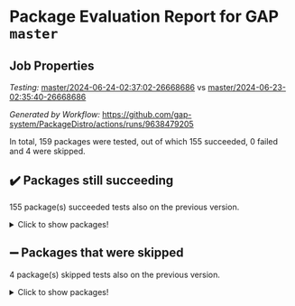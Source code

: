 # Package Evaluation Report for GAP `master`

## Job Properties

*Testing:* [master/2024-06-24-02:37:02-26668686](https://github.com/gap-system/PackageDistro/blob/data/reports/master/2024-06-24-02:37:02-26668686) vs [master/2024-06-23-02:35:40-26668686](https://github.com/gap-system/PackageDistro/blob/data/reports/master/2024-06-23-02:35:40-26668686)

*Generated by Workflow:* https://github.com/gap-system/PackageDistro/actions/runs/9638479205

In total, 159 packages were tested, out of which 155 succeeded, 0 failed and 4 were skipped.

## :heavy_check_mark: Packages still succeeding

155 package(s) succeeded tests also on the previous version.
<details><summary>Click to show packages!</summary>

- 4ti2interface 2023.02-04 [(success)](https://github.com/gap-system/PackageDistro/actions/runs/9638479205/job/26579423777)
- ace 5.6.2 [(success)](https://github.com/gap-system/PackageDistro/actions/runs/9638479205/job/26579425647)
- aclib 1.3.2 [(success)](https://github.com/gap-system/PackageDistro/actions/runs/9638479205/job/26579426145)
- agt 0.3.1 [(success)](https://github.com/gap-system/PackageDistro/actions/runs/9638479205/job/26579426504)
- alnuth 3.2.1 [(success)](https://github.com/gap-system/PackageDistro/actions/runs/9638479205/job/26579426710)
- anupq 3.3.0 [(success)](https://github.com/gap-system/PackageDistro/actions/runs/9638479205/job/26579428391)
- atlasrep 2.1.8 [(success)](https://github.com/gap-system/PackageDistro/actions/runs/9638479205/job/26579428605)
- autodoc 2023.06.19 [(success)](https://github.com/gap-system/PackageDistro/actions/runs/9638479205/job/26579428737)
- automata 1.15 [(success)](https://github.com/gap-system/PackageDistro/actions/runs/9638479205/job/26579428874)
- automgrp 1.3.2 [(success)](https://github.com/gap-system/PackageDistro/actions/runs/9638479205/job/26579429003)
- autpgrp 1.11 [(success)](https://github.com/gap-system/PackageDistro/actions/runs/9638479205/job/26579429148)
- cap 2024.06-02 [(success)](https://github.com/gap-system/PackageDistro/actions/runs/9638479205/job/26579429292)
- caratinterface 2.3.6 [(success)](https://github.com/gap-system/PackageDistro/actions/runs/9638479205/job/26579429444)
- cddinterface 2022.11.01 [(success)](https://github.com/gap-system/PackageDistro/actions/runs/9638479205/job/26579429584)
- circle 1.6.6 [(success)](https://github.com/gap-system/PackageDistro/actions/runs/9638479205/job/26579429727)
- classicpres 1.22 [(success)](https://github.com/gap-system/PackageDistro/actions/runs/9638479205/job/26579429876)
- cohomolo 1.6.11 [(success)](https://github.com/gap-system/PackageDistro/actions/runs/9638479205/job/26579430060)
- congruence 1.2.6 [(success)](https://github.com/gap-system/PackageDistro/actions/runs/9638479205/job/26579430212)
- corelg 1.56 [(success)](https://github.com/gap-system/PackageDistro/actions/runs/9638479205/job/26579430372)
- crime 1.6 [(success)](https://github.com/gap-system/PackageDistro/actions/runs/9638479205/job/26579430522)
- crisp 1.4.6 [(success)](https://github.com/gap-system/PackageDistro/actions/runs/9638479205/job/26579430709)
- crypting 0.10.4 [(success)](https://github.com/gap-system/PackageDistro/actions/runs/9638479205/job/26579430876)
- cryst 4.1.27 [(success)](https://github.com/gap-system/PackageDistro/actions/runs/9638479205/job/26579431061)
- crystcat 1.1.10 [(success)](https://github.com/gap-system/PackageDistro/actions/runs/9638479205/job/26579431232)
- ctbllib 1.3.9 [(success)](https://github.com/gap-system/PackageDistro/actions/runs/9638479205/job/26579431382)
- cubefree 1.19 [(success)](https://github.com/gap-system/PackageDistro/actions/runs/9638479205/job/26579431542)
- curlinterface 2.3.2 [(success)](https://github.com/gap-system/PackageDistro/actions/runs/9638479205/job/26579431669)
- cvec 2.8.1 [(success)](https://github.com/gap-system/PackageDistro/actions/runs/9638479205/job/26579431787)
- datastructures 0.3.0 [(success)](https://github.com/gap-system/PackageDistro/actions/runs/9638479205/job/26579431942)
- deepthought 1.0.6 [(success)](https://github.com/gap-system/PackageDistro/actions/runs/9638479205/job/26579432060)
- design 1.8 [(success)](https://github.com/gap-system/PackageDistro/actions/runs/9638479205/job/26579432216)
- difsets 2.3.1 [(success)](https://github.com/gap-system/PackageDistro/actions/runs/9638479205/job/26579432376)
- digraphs 1.7.1 [(success)](https://github.com/gap-system/PackageDistro/actions/runs/9638479205/job/26579432529)
- edim 1.3.8 [(success)](https://github.com/gap-system/PackageDistro/actions/runs/9638479205/job/26579432677)
- example 4.3.4 [(success)](https://github.com/gap-system/PackageDistro/actions/runs/9638479205/job/26579432843)
- examplesforhomalg 2023.10-01 [(success)](https://github.com/gap-system/PackageDistro/actions/runs/9638479205/job/26579432998)
- factint 1.6.3 [(success)](https://github.com/gap-system/PackageDistro/actions/runs/9638479205/job/26579433191)
- ferret 1.0.11 [(success)](https://github.com/gap-system/PackageDistro/actions/runs/9638479205/job/26579433325)
- fga 1.5.0 [(success)](https://github.com/gap-system/PackageDistro/actions/runs/9638479205/job/26579433490)
- fining 1.5.6 [(success)](https://github.com/gap-system/PackageDistro/actions/runs/9638479205/job/26579433628)
- float 1.0.4 [(success)](https://github.com/gap-system/PackageDistro/actions/runs/9638479205/job/26579433757)
- format 1.4.4 [(success)](https://github.com/gap-system/PackageDistro/actions/runs/9638479205/job/26579433924)
- forms 1.2.11 [(success)](https://github.com/gap-system/PackageDistro/actions/runs/9638479205/job/26579434106)
- fplsa 1.2.6 [(success)](https://github.com/gap-system/PackageDistro/actions/runs/9638479205/job/26579434236)
- fr 2.4.13 [(success)](https://github.com/gap-system/PackageDistro/actions/runs/9638479205/job/26579434382)
- francy 2.0.3 [(success)](https://github.com/gap-system/PackageDistro/actions/runs/9638479205/job/26579434570)
- fwtree 1.3 [(success)](https://github.com/gap-system/PackageDistro/actions/runs/9638479205/job/26579434733)
- gapdoc 1.6.7 [(success)](https://github.com/gap-system/PackageDistro/actions/runs/9638479205/job/26579434910)
- gauss 2023.02-04 [(success)](https://github.com/gap-system/PackageDistro/actions/runs/9638479205/job/26579435103)
- gaussforhomalg 2023.11-01 [(success)](https://github.com/gap-system/PackageDistro/actions/runs/9638479205/job/26579435314)
- gbnp 1.0.5 [(success)](https://github.com/gap-system/PackageDistro/actions/runs/9638479205/job/26579435504)
- generalizedmorphismsforcap 2024.04-01 [(success)](https://github.com/gap-system/PackageDistro/actions/runs/9638479205/job/26579435698)
- genss 1.6.8 [(success)](https://github.com/gap-system/PackageDistro/actions/runs/9638479205/job/26579435902)
- gradedmodules 2024.01-01 [(success)](https://github.com/gap-system/PackageDistro/actions/runs/9638479205/job/26579436059)
- gradedringforhomalg 2023.08-01 [(success)](https://github.com/gap-system/PackageDistro/actions/runs/9638479205/job/26579436235)
- grape 4.9.0 [(success)](https://github.com/gap-system/PackageDistro/actions/runs/9638479205/job/26579436416)
- groupoids 1.74 [(success)](https://github.com/gap-system/PackageDistro/actions/runs/9638479205/job/26579436608)
- grpconst 2.6.5 [(success)](https://github.com/gap-system/PackageDistro/actions/runs/9638479205/job/26579436836)
- guarana 0.96.3 [(success)](https://github.com/gap-system/PackageDistro/actions/runs/9638479205/job/26579437006)
- guava 3.19 [(success)](https://github.com/gap-system/PackageDistro/actions/runs/9638479205/job/26579437171)
- hap 1.62 [(success)](https://github.com/gap-system/PackageDistro/actions/runs/9638479205/job/26579437357)
- hapcryst 0.1.15 [(success)](https://github.com/gap-system/PackageDistro/actions/runs/9638479205/job/26579437539)
- hecke 1.5.3 [(success)](https://github.com/gap-system/PackageDistro/actions/runs/9638479205/job/26579437718)
- help 4.0 [(success)](https://github.com/gap-system/PackageDistro/actions/runs/9638479205/job/26579437916)
- homalg 2024.01-01 [(success)](https://github.com/gap-system/PackageDistro/actions/runs/9638479205/job/26579438094)
- homalgtocas 2023.11-01 [(success)](https://github.com/gap-system/PackageDistro/actions/runs/9638479205/job/26579438268)
- idrel 2.47 [(success)](https://github.com/gap-system/PackageDistro/actions/runs/9638479205/job/26579438434)
- images 1.3.2 [(success)](https://github.com/gap-system/PackageDistro/actions/runs/9638479205/job/26579438574)
- intpic 0.3.0 [(success)](https://github.com/gap-system/PackageDistro/actions/runs/9638479205/job/26579438699)
- io 4.8.2 [(success)](https://github.com/gap-system/PackageDistro/actions/runs/9638479205/job/26579438871)
- io_forhomalg 2023.02-04 [(success)](https://github.com/gap-system/PackageDistro/actions/runs/9638479205/job/26579439016)
- irredsol 1.4.4 [(success)](https://github.com/gap-system/PackageDistro/actions/runs/9638479205/job/26579439186)
- json 2.2.1 [(success)](https://github.com/gap-system/PackageDistro/actions/runs/9638479205/job/26579439368)
- jupyterkernel 1.5.0 [(success)](https://github.com/gap-system/PackageDistro/actions/runs/9638479205/job/26579439540)
- jupyterviz 1.5.6 [(success)](https://github.com/gap-system/PackageDistro/actions/runs/9638479205/job/26579439686)
- kan 1.37 [(success)](https://github.com/gap-system/PackageDistro/actions/runs/9638479205/job/26579439845)
- kbmag 1.5.11 [(success)](https://github.com/gap-system/PackageDistro/actions/runs/9638479205/job/26579439979)
- laguna 3.9.6 [(success)](https://github.com/gap-system/PackageDistro/actions/runs/9638479205/job/26579440165)
- liealgdb 2.2.1 [(success)](https://github.com/gap-system/PackageDistro/actions/runs/9638479205/job/26579440298)
- liepring 2.9.1 [(success)](https://github.com/gap-system/PackageDistro/actions/runs/9638479205/job/26579440454)
- liering 2.4.2 [(success)](https://github.com/gap-system/PackageDistro/actions/runs/9638479205/job/26579440605)
- linearalgebraforcap 2024.06-02 [(success)](https://github.com/gap-system/PackageDistro/actions/runs/9638479205/job/26579440739)
- lins 0.9 [(success)](https://github.com/gap-system/PackageDistro/actions/runs/9638479205/job/26579440885)
- localizeringforhomalg 2023.10-01 [(success)](https://github.com/gap-system/PackageDistro/actions/runs/9638479205/job/26579441010)
- loops 3.4.3 [(success)](https://github.com/gap-system/PackageDistro/actions/runs/9638479205/job/26579441115)
- lpres 1.0.3 [(success)](https://github.com/gap-system/PackageDistro/actions/runs/9638479205/job/26579441229)
- majoranaalgebras 1.5.1 [(success)](https://github.com/gap-system/PackageDistro/actions/runs/9638479205/job/26579441333)
- mapclass 1.4.6 [(success)](https://github.com/gap-system/PackageDistro/actions/runs/9638479205/job/26579441427)
- matgrp 0.70 [(success)](https://github.com/gap-system/PackageDistro/actions/runs/9638479205/job/26579441524)
- matricesforhomalg 2024.02-01 [(success)](https://github.com/gap-system/PackageDistro/actions/runs/9638479205/job/26579441649)
- modisom 2.5.4 [(success)](https://github.com/gap-system/PackageDistro/actions/runs/9638479205/job/26579441770)
- modulepresentationsforcap 2024.04-01 [(success)](https://github.com/gap-system/PackageDistro/actions/runs/9638479205/job/26579441895)
- modules 2024.01-01 [(success)](https://github.com/gap-system/PackageDistro/actions/runs/9638479205/job/26579442036)
- monoidalcategories 2024.06-01 [(success)](https://github.com/gap-system/PackageDistro/actions/runs/9638479205/job/26579442135)
- nconvex 2022.09-01 [(success)](https://github.com/gap-system/PackageDistro/actions/runs/9638479205/job/26579442245)
- nilmat 1.4.2 [(success)](https://github.com/gap-system/PackageDistro/actions/runs/9638479205/job/26579442343)
- nock 1.5 [(success)](https://github.com/gap-system/PackageDistro/actions/runs/9638479205/job/26579442463)
- normalizinterface 1.3.6 [(success)](https://github.com/gap-system/PackageDistro/actions/runs/9638479205/job/26579442563)
- nq 2.5.11 [(success)](https://github.com/gap-system/PackageDistro/actions/runs/9638479205/job/26579442682)
- numericalsgps 1.3.1 [(success)](https://github.com/gap-system/PackageDistro/actions/runs/9638479205/job/26579442801)
- openmath 11.5.3 [(success)](https://github.com/gap-system/PackageDistro/actions/runs/9638479205/job/26579442922)
- orb 4.9.0 [(success)](https://github.com/gap-system/PackageDistro/actions/runs/9638479205/job/26579443053)
- packagemanager 1.4.3 [(success)](https://github.com/gap-system/PackageDistro/actions/runs/9638479205/job/26579443162)
- patternclass 2.4.3 [(success)](https://github.com/gap-system/PackageDistro/actions/runs/9638479205/job/26579443307)
- permut 2.0.5 [(success)](https://github.com/gap-system/PackageDistro/actions/runs/9638479205/job/26579443443)
- polenta 1.3.10 [(success)](https://github.com/gap-system/PackageDistro/actions/runs/9638479205/job/26579443619)
- polymaking 0.8.7 [(success)](https://github.com/gap-system/PackageDistro/actions/runs/9638479205/job/26579443821)
- primgrp 3.4.4 [(success)](https://github.com/gap-system/PackageDistro/actions/runs/9638479205/job/26579443975)
- profiling 2.5.4 [(success)](https://github.com/gap-system/PackageDistro/actions/runs/9638479205/job/26579444118)
- qdistrnd 0.9.4 [(success)](https://github.com/gap-system/PackageDistro/actions/runs/9638479205/job/26579444263)
- qpa 1.35 [(success)](https://github.com/gap-system/PackageDistro/actions/runs/9638479205/job/26579444408)
- quagroup 1.8.4 [(success)](https://github.com/gap-system/PackageDistro/actions/runs/9638479205/job/26579444565)
- radiroot 2.9 [(success)](https://github.com/gap-system/PackageDistro/actions/runs/9638479205/job/26579444685)
- rcwa 4.7.1 [(success)](https://github.com/gap-system/PackageDistro/actions/runs/9638479205/job/26579444825)
- rds 1.8 [(success)](https://github.com/gap-system/PackageDistro/actions/runs/9638479205/job/26579444963)
- recog 1.4.2 [(success)](https://github.com/gap-system/PackageDistro/actions/runs/9638479205/job/26579445124)
- repndecomp 1.3.0 [(success)](https://github.com/gap-system/PackageDistro/actions/runs/9638479205/job/26579445279)
- repsn 3.1.2 [(success)](https://github.com/gap-system/PackageDistro/actions/runs/9638479205/job/26579445476)
- resclasses 4.7.3 [(success)](https://github.com/gap-system/PackageDistro/actions/runs/9638479205/job/26579445634)
- ringsforhomalg 2024.06-01 [(success)](https://github.com/gap-system/PackageDistro/actions/runs/9638479205/job/26579445763)
- sco 2023.08-01 [(success)](https://github.com/gap-system/PackageDistro/actions/runs/9638479205/job/26579445896)
- scscp 2.4.2 [(success)](https://github.com/gap-system/PackageDistro/actions/runs/9638479205/job/26579446042)
- semigroups 5.3.7 [(success)](https://github.com/gap-system/PackageDistro/actions/runs/9638479205/job/26579446163)
- sglppow 2.4 [(success)](https://github.com/gap-system/PackageDistro/actions/runs/9638479205/job/26579446293)
- sgpviz 0.999.5 [(success)](https://github.com/gap-system/PackageDistro/actions/runs/9638479205/job/26579446420)
- simpcomp 2.1.14 [(success)](https://github.com/gap-system/PackageDistro/actions/runs/9638479205/job/26579446585)
- singular 2024.06.03 [(success)](https://github.com/gap-system/PackageDistro/actions/runs/9638479205/job/26579446730)
- sl2reps 1.1 [(success)](https://github.com/gap-system/PackageDistro/actions/runs/9638479205/job/26579446890)
- sla 1.5.3 [(success)](https://github.com/gap-system/PackageDistro/actions/runs/9638479205/job/26579447049)
- smallgrp 1.5.3 [(success)](https://github.com/gap-system/PackageDistro/actions/runs/9638479205/job/26579447166)
- smallsemi 0.7.0 [(success)](https://github.com/gap-system/PackageDistro/actions/runs/9638479205/job/26579447299)
- sonata 2.9.6 [(success)](https://github.com/gap-system/PackageDistro/actions/runs/9638479205/job/26579447426)
- sophus 1.27 [(success)](https://github.com/gap-system/PackageDistro/actions/runs/9638479205/job/26579447588)
- sotgrps 1.2 [(success)](https://github.com/gap-system/PackageDistro/actions/runs/9638479205/job/26579447725)
- spinsym 1.5.2 [(success)](https://github.com/gap-system/PackageDistro/actions/runs/9638479205/job/26579447844)
- standardff 1.0 [(success)](https://github.com/gap-system/PackageDistro/actions/runs/9638479205/job/26579448050)
- symbcompcc 1.3.2 [(success)](https://github.com/gap-system/PackageDistro/actions/runs/9638479205/job/26579448193)
- thelma 1.3 [(success)](https://github.com/gap-system/PackageDistro/actions/runs/9638479205/job/26579448570)
- tomlib 1.2.11 [(success)](https://github.com/gap-system/PackageDistro/actions/runs/9638479205/job/26579448692)
- toolsforhomalg 2023.11-01 [(success)](https://github.com/gap-system/PackageDistro/actions/runs/9638479205/job/26579448814)
- toric 1.9.5 [(success)](https://github.com/gap-system/PackageDistro/actions/runs/9638479205/job/26579448961)
- toricvarieties 2022.07.13 [(success)](https://github.com/gap-system/PackageDistro/actions/runs/9638479205/job/26579449080)
- transgrp 3.6.5 [(success)](https://github.com/gap-system/PackageDistro/actions/runs/9638479205/job/26579449224)
- typeset 1.2.2 [(success)](https://github.com/gap-system/PackageDistro/actions/runs/9638479205/job/26579449361)
- ugaly 4.1.3 [(success)](https://github.com/gap-system/PackageDistro/actions/runs/9638479205/job/26579449504)
- unipot 1.5 [(success)](https://github.com/gap-system/PackageDistro/actions/runs/9638479205/job/26579449658)
- unitlib 4.2.0 [(success)](https://github.com/gap-system/PackageDistro/actions/runs/9638479205/job/26579449784)
- utils 0.85 [(success)](https://github.com/gap-system/PackageDistro/actions/runs/9638479205/job/26579449910)
- uuid 0.7 [(success)](https://github.com/gap-system/PackageDistro/actions/runs/9638479205/job/26579450028)
- walrus 0.9991 [(success)](https://github.com/gap-system/PackageDistro/actions/runs/9638479205/job/26579450210)
- wedderga 4.10.5 [(success)](https://github.com/gap-system/PackageDistro/actions/runs/9638479205/job/26579450403)
- xmod 2.92 [(success)](https://github.com/gap-system/PackageDistro/actions/runs/9638479205/job/26579450574)
- xmodalg 1.23 [(success)](https://github.com/gap-system/PackageDistro/actions/runs/9638479205/job/26579450738)
- yangbaxter 0.10.5 [(success)](https://github.com/gap-system/PackageDistro/actions/runs/9638479205/job/26579450916)
- zeromqinterface 0.14 [(success)](https://github.com/gap-system/PackageDistro/actions/runs/9638479205/job/26579451068)
</details>

## :heavy_minus_sign: Packages that were skipped

4 package(s) skipped tests also on the previous version.
<details><summary>Click to show packages!</summary>

- browse 1.8.21 [(skipped)](https://github.com/gap-system/PackageDistro/actions/runs/9638479205/job/26579226705)
- itc 1.5.1 [(skipped)](https://github.com/gap-system/PackageDistro/actions/runs/9638479205/job/26579226705)
- polycyclic 2.16 [(skipped)](https://github.com/gap-system/PackageDistro/actions/runs/9638479205/job/26579226705)
- xgap 4.32 [(skipped)](https://github.com/gap-system/PackageDistro/actions/runs/9638479205/job/26579226705)
</details>

